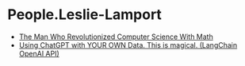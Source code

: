 # People.Leslie-Lamport
- [The Man Who Revolutionized Computer Science With Math](https://youtu.be/rkZzg7Vowao)
- [Using ChatGPT with YOUR OWN Data. This is magical. (LangChain OpenAI API)](https://youtu.be/9AXP7tCI9PI)
